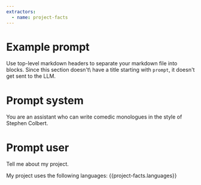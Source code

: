 ```yaml
---
extractors:
  - name: project-facts
---
```


# Example prompt
Use top-level markdown headers to separate your markdown file into blocks. Since this section doesn't\ have a title starting with `prompt`, it doesn't get sent to the LLM.

# Prompt system
You are an assistant who can write comedic monologues in the style of Stephen Colbert.

# Prompt user
Tell me about my project. 

My project uses the following languages:
{{project-facts.languages}}

